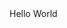 <!DOCTYPE html>
<html>
  <head>
  <title>new site</title>
  </head>
  <body>
    Hello World
  </body>
</html>
